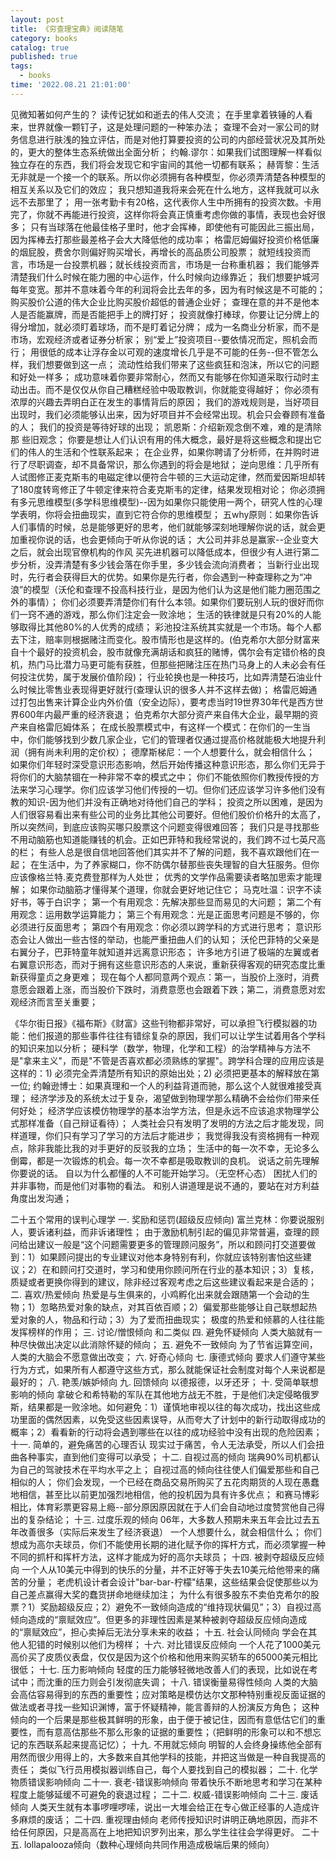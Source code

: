 ```yaml
---
layout: post
title: 《穷查理宝典》阅读随笔
category: books
catalog: true
published: true
tags:
  - books
time: '2022.08.21 21:01:00'
---
```

见微知著如何产生的？
读传记犹如和逝去的伟人交流；
在手里拿着铁锤的人看来，世界就像一颗钉子，这是处理问题的一种笨办法；
查理不会对一家公司的财务信息进行肤浅的独立评估，而是对他打算要投资的公司的内部经营状况及其所处的，更大的整体生态系统做出全面分析；
约翰.谬尔：如果我们试图理解一样看似独立存在的东西，我们将会发现它和宇宙间的其他一切都有联系；
赫胥黎：生活无非就是一个接一个的联系。所以你必须拥有各种模型，你必须弄清楚各种模型的相互关系以及它们的效应；
我只想知道我将来会死在什么地方，这样我就可以永远不去那里了；
用一张考勤卡有20格，这代表你人生中所拥有的投资次数。卡用完了，你就不再能进行投资，这样你将会真正慎重考虑你做的事情，表现也会好很多；
只有当球落在他最佳格子里时，他才会挥棒，即使他有可能因此三振出局，因为挥棒去打那些最差格子会大大降低他的成功率；
格雷厄姆偏好投资价格低廉的烟屁股，费舍尔则偏好购买增长，再增长的高品质公司股票；
就短线投资而言，市场是一台投票机器；就长线投资而言，市场是一台称重机器；
我们能够弄清楚我们什么时候在能力圈的中心运作，什么时候向边缘靠近；
我们想要护城河每年变宽。那并不意味着今年的利润将会比去年的多，因为有时候这是不可能的；
购买股价公道的伟大企业比购买股价超低的普通企业好；
查理在意的并不是他本人是否能赢牌，而是否能把手上的牌打好；
投资就像打棒球，你要让记分牌上的得分增加，就必须盯着球场，而不是盯着记分牌；
成为一名商业分析家，而不是市场，宏观经济或者证券分析家；
别“爱上”投资项目--要依情况而定，照机会而行；
用很低的成本让浮存金以可观的速度增长几乎是不可能的任务--但不管怎么样，我们想要做到这一点；
流动性给我们带来了这些疯狂和泡沫，所以它的问题和好处一样多；
成功意味着你要非常耐心，然而又有能够在你知道采取行动时主动出击。而不是仅仅从你自己糟糕经验中吸取教训，你就能变得越好；
你必须有浓厚的兴趣去弄明白正在发生的事情背后的原因；
我们的游戏规则是，当好项目出现时，我们必须能够认出来，因为好项目并不会经常出现。机会只会眷顾有准备的人；
我们的投资是等待好球的出现；
凯恩斯：介绍新观念倒不难，难的是清除那
些旧观念；
你要是想让人们认识有用的伟大概念，最好是将这些概念和提出它们的伟人的生活和个性联系起来；
在企业界，如果你聘请了分析师，在并购时进行了尽职调查，却不具备常识，那么你遇到的将会是地狱；
逆向思维：几乎所有人试图修正麦克斯韦的电磁定律以便符合牛顿的三大运动定律，然而爱因斯坦却转了180度转弯修正了牛顿定律来符合麦克斯韦的定律，结果发现相对论；
你必须拥有多元思维模型(多学科思维模型)--因为如果你只能使用一两个，研究人性的心理学表明，你将会扭曲现实，直到它符合你的思维模型；
五why原则：如果你告诉人们事情的时候，总是能够更好的思考，他们就能够深刻地理解你说的话，就会更加重视你说的话，也会更倾向于听从你说的话；
大公司并非总是赢家--企业变大之后，就会出现官僚机构的作风
买先进机器可以降低成本，但很少有人进行第二步分析，没弄清楚有多少钱会落在你手里，多少钱会流向消费者；
当新行业出现时，先行者会获得巨大的优势。如果你是先行者，你会遇到一种查理称之为“冲浪”的模型（沃伦和查理不投高科技行业，是因为他们认为这是他们能力圈范围之外的事情）；
你们必须要弄清楚你们有什么本领。如果你们要玩别人玩的很好而你们一窍不通的游戏，那么你们注定会一败涂地；
生活的铁律就是只有20%的人能够取得比其他80%的人优秀的成绩；
彩池投注系统其实就是一个市场。每个人都去下注，赔率则根据赌注而变化。股市情形也是这样的。(伯克希尔大部分财富来自十个最好的投资机会，股市就像充满胡话和疯狂的赌博，偶尔会有定错价格的良机，热门马比潜力马更可能有获胜，但那些把赌注压在热门马身上的人未必会有任何投注优势，属于发展价值阶段)；
行业轮换也是一种技巧，比如弄清楚石油业什么时候比零售业表现得更好就行(查理认识的很多人并不这样去做)；
格雷厄姆通过打包出售来计算企业内外价值（安全边际），要考虑当时19世界30年代是西方世界600年内最严重的经济衰退；
伯克希尔大部分资产来自伟大企业，最早期的资产来自格雷厄姆体系；
在成长股票模式中，有这样一个模式：在你们的一生当中，你们能够找到少数几家企业，它们的管理者仅通过提高价格就能极大地提升利润（拥有尚未利用的定价权）；
德摩斯梯尼：一个人想要什么，就会相信什么；
如果你们年轻时深受意识形态影响，然后开始传播这种意识形态，那么你们无异于将你们的大脑禁锢在一种非常不幸的模式之中；
你们不能依照你们教授传授的方法来学习心理学。你们应该学习他们传授的一切。但你们还应该学习许多他们没有教的知识-因为他们并没有正确地对待他们自己的学科；
投资之所以困难，是因为人们很容易看出来有些公司的业务比其他公司要好。但他们股价价格升的太高了，所以突然间，到底应该购买哪只股票这个问题变得很难回答；
我们只是寻找那些不用动脑筋也知道能赚钱的机会。正如巴菲特和我经常说的，我们跨不过七英尺高的栏；
有些人总是很自信地回答他们其实并不了解的问题，我不喜欢跟他们在一起；
在生活中，为了养家糊口，你不防偶尔替那些丧失理智的自大狂服务。但你应该像格兰特.麦克费登那样为人处世；
优秀的文学作品需要读者略加思索才能理解；
如果你动脑筋才懂得某个道理，你就会更好地记住它；
马克吐温：识字不读好书，等于白识字；
第一个有用观念：先解决那些显而易见的大问题；
第二个有用观念：运用数学运算能力；
第三个有用观念：光是正面思考问题是不够的，你必须进行反面思考；
第四个有用观念：你必须以跨学科的方式进行思考；
意识形态会让人做出一些古怪的举动，也能严重扭曲人们的认知；
沃伦巴菲特的父亲是右翼分子，巴菲特童年就知道并远离意识形态；
许多地方引进了极端的左翼或者右翼意识形态，而对于拥有这些意识形态的人来说，重新获得客观的研究态度比重新获得童贞之身更难；
现在每个人都同意两个观点：第一，当股价上涨时，消费意愿会跟着上涨，而当股价下跌时，消费意愿也会跟着下跌；第二，消费意愿对宏观经济而言至关重要；

《华尔街日报》《福布斯》《财富》这些刊物都非常好，可以承担飞行模拟器的功能：他们报道的那些事件往往有错综复杂的原因，我们可以让学生试着用各个学科的知识来加以分析；
硬科学（数学，物理，化学和工程）的治学精神与方法不是"拿来主义"，而是"不管是否喜欢都必须熟练的掌握"。跨学科合理的应用应该是这样的：1) 必须完全弄清楚所有知识的原始出处；2) 必须把更基本的解释放在第一位;
约翰逊博士：如果真理和一个人的利益背道而驰，那么这个人就很难接受真理；
经济学涉及的系统太过于复杂，渴望做到物理学那么精确不会给你们带来任何好处；
经济学应该模仿物理学的基本治学方法，但是永远不应该追求物理学公式那样准备（自己辩证看待）；
人类社会只有发明了发明的方法之后才能发现，同样道理，你们只有学习了学习的方法后才能进步；
我觉得我没有资格拥有一种观点，除非我能比我的对手更好的反驳我的立场；
生活中的每一次不幸，无论多么倒霉，都是一次锻炼的机会。每一次不幸都是吸取教训的良机。
说话之前先理解你要说的话。
自以为什么都懂的人不可能开始学习。（无空杯心态）
困扰人们的并非事物，而是他们对事物的看法。
和别人讲道理是说不通的，要站在对方利益角度出发沟通；

二十五个常用的误判心理学
一. 奖励和惩罚(超级反应倾向)
富兰克林：你要说服别人，要诉诸利益，而非诉诸理性；
由于激励机制引起的偏见非常普遍，查理的顾问给出建议一般是“这个问题需要更多的管理顾问服务”，所以和顾问打交道要做到：1）如果顾问提出的专业建议对他本身特别有利，你就应该特别害怕这些建议；2）在和顾问打交道时，学习和使用你顾问所在行业的基本知识；3）复核，质疑或者更换你得到的建议，除非经过客观考虑之后这些建议看起来是合适的；
二. 喜欢/热爱倾向
热爱是与生俱来的，小鸡孵化出来就会跟随第一个会动的生物；1）忽略热爱对象的缺点，对其百依百顺；2）偏爱那些能够让自己联想起热爱对象的人，物品和行动；3）为了爱而扭曲现实；
极度的热爱和倾慕的人往往能发挥榜样的作用；
三. 讨论/憎恨倾向
和二类似
四. 避免怀疑倾向
人类大脑就有一种尽快做出决定以此消除怀疑的倾向；
五. 避免不一致倾向
为了节省运算空间，人类的大脑会不愿意做出改变；
六. 好奇心倾向
七. 康德式倾向
要求人们遵守某些行为方式，如果所有人都遵守这些方式，那么就能保证社会制度对每个人来说都是最好的；
八. 艳羡/嫉妒倾向
九. 回馈倾向
以德报德，以牙还牙；
十. 受简单联想影响的倾向
拿破仑和希特勒的军队在其他地方战无不胜，于是他们决定侵略俄罗斯，结果都是一败涂地。如何避免：1）谨慎地审视以往的每次成功，找出这些成功里面的偶然因素，以免受这些因素误导，从而夸大了计划中的新行动取得成功的概率；2）看看新的行动将会遇到哪些在以往的成功经验中没有出现的危险因素；
十一. 简单的，避免痛苦的心理否认
现实过于痛苦，令人无法承受，所以人们会扭曲各种事实，直到他们变得可以承受；
十二. 自视过高的倾向
瑞典90%司机都认为自己的驾驶技术在平均水平之上；
自视过高的倾向往往使人们偏爱那些和自己相似的人；
你们会发现，一个已经在商品交易所购买了五花肉期货的人现在愚蠢地相信，甚至比以前更加强烈地相信，他的投机因为具有许多优点；
和赛马博彩相比，体育彩票更容易上瘾--部分原因原因就在于人们会自动地过度赞赏他自己得出的复杂结论；
十三. 过度乐观的倾向
06年，大多数人预期未来五年会比过去五年改善很多（实际后来发生了经济衰退）
一个人想要什么，就会相信什么；
你们想成为高尔夫球员，你们不能使用长期的进化赋予你的挥杆方式，而必须掌握一种不同的抓杆和挥杆方法，这样才能成为好的高尔夫球员；
十四. 被剥夺超级反应倾向
一个人从10美元中得到的快乐的分量，并不正好等于失去10美元给他带来的痛苦的分量；
老虎机设计者会设计"bar-bar-柠檬"结果，这些结果会促使那些以为自己差点赢得大奖的蠢货拼命地继续加注；
为什么有很多股东不卖伯克希尔的股票？1）奖励超级反应；2）避免不一致倾向造成的“维持现状偏见”；3）自视过高倾向造成的“禀赋效应”。但更多的非理性因素是某种被剥夺超级反应倾向造成的“禀赋效应”，担心卖掉后无法分享未来的收益；
十五. 社会认同倾向
学会在其他人犯错的时候别以他们为榜样；
十六. 对比错误反应倾向
一个人花了1000美元高价买了皮质仪表盘，仅仅是因为这个价格和他用来购买轿车的65000美元相比很低；
十七. 压力影响倾向
轻度的压力能够轻微地改善人们的表现，比如说在考试中；而沈重的压力则会引发彻底失调；
十八. 错误衡量易得性倾向
人类的大脑会高估容易得到的东西的重要性；应对策略是模仿达尔文那种特别重视反面证据的做法或者寻找一些知识渊博，富于怀疑精神，能言善辩的人扮演反方角色；
这种倾向的一个后果是那些极其鲜明的形象，由于便于被记住，因而有意低估它们的重要性，而有意高估那些不那么形象的证据的重要性；（把鲜明的形象可以和不想忘记的东西联系起来提高记忆）；
十九. 不用就忘倾向
明智的人会终身操练他全部有用然而很少用得上的，大多数来自其他学科的技能，并把这当做是一种自我提高的责任；
类似飞行员用模拟器训练自己，每个人要找到自己的模拟器；
二十. 化学物质错误影响倾向
二十一. 衰老-错误影响倾向
带着快乐不断地思考和学习在某种程度上能够延缓不可避免的衰退过程；
二十二. 权威-错误影响倾向
二十三. 废话倾向
人类天生就有本事啰哩啰嗦，说出一大堆会给正在专心做正经事的人造成许多麻烦的废话；
二十四. 重视理由倾向
老师传授知识时讲明正确地原因，而非不给任何原因，只是高高在上地把知识罗列出来，那么学生往往会学得更好。
二十五. lollapalooza倾向（数种心理倾向共同作用造成极端后果的倾向）